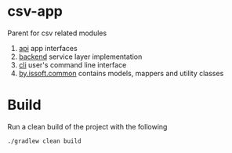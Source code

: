 # csv-app
Parent for csv related modules

1. [api](./api) app interfaces
2. [backend](./backend) service layer implementation
3. [cli](./cli) user's command line interface
4. [by.issoft.common](./common) contains models, mappers and utility classes

# Build

Run a clean build of the project with the following
```
./gradlew clean build
```
